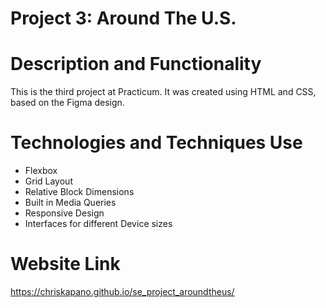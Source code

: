 # Project 3: Around The U.S.

# Description and Functionality

This is the third project at Practicum. It was created using HTML and CSS, based on the Figma design.

# Technologies and Techniques Use

- Flexbox
- Grid Layout
- Relative Block Dimensions
- Built in Media Queries
- Responsive Design
- Interfaces for different Device sizes

# Website Link

https://chriskapano.github.io/se_project_aroundtheus/

